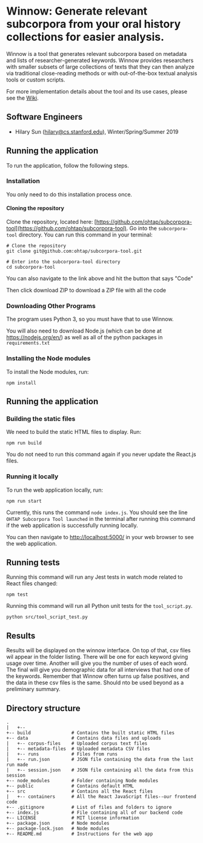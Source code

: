 # Winnow: Generate relevant subcorpora from your oral history collections for easier analysis.

Winnow is a tool that generates relevant subcorpora based on metadata and lists of researcher-generated keywords. Winnow provides researchers with smaller subsets of large collections of texts that they can then analyze via traditional close-reading methods or with out-of-the-box textual analysis tools or custom scripts.

For more implementation details about the tool and its use cases, please see the [Wiki](https://github.com/ohtap/subcorpora-tool/wiki).

## Software Engineers

* Hilary Sun (hilary@cs.stanford.edu), Winter/Spring/Summer 2019

## Running the application

To run the application, follow the following steps.

### Installation

You only need to do this installation process once.

#### Cloning the repository

Clone the repository, located here: [https://github.com/ohtap/subcorpora-tool](https://github.com/ohtap/subcorpora-tool).  Go into the `subcorpora-tool` directory. You can run this command in your terminal:

```
# Clone the repository
git clone git@github.com:ohtap/subcorpora-tool.git

# Enter into the subcorpora-tool directory
cd subcorpora-tool
```
You can also navigate to the link above and hit the button that says "Code"

Then click download ZIP to download a ZIP file with all the code

### Downloading Other Programs
The program uses Python 3, so you must have that to use Winnow. 

You will also need to download Node.js (which can be done at https://nodejs.org/en/) as well as all of the python packages in ```requirements.txt```

### Installing the Node modules

To install the Node modules, run:

```
npm install
```

## Running the application

### Building the static files

We need to build the static HTML files to display. Run:

```
npm run build
```

You do not need to run this command again if you never update the React.js files.

### Running it locally

To run the web application locally, run:

```
npm run start
```

Currently, this runs the command ```node index.js```. You should see the line `OHTAP Subcorpora Tool launched` in the terminal after running this command if the web application is successfully running locally.

You can then navigate to [http://localhost:5000/](http://localhost:5000/) in your web browser to see the web application.

## Running tests

Running this command will run any Jest tests in watch mode related to React files changed:

```
npm test
```

Running this command will run all Python unit tests for the `tool_script.py`.

```
python src/tool_script_test.py
```

## Results

Results will be displayed on the winnow interface. On top of that, csv files wil appear in the folder listing. There will be one for each keyword giving usage over time. Another will give you the number of uses of each word. The final will give you demographic data for all interviews that had one of the keywords. Remember that Winnow often turns up false positives, and the data in these csv files is the same. Should nto be used beyond as a preliminary summary. 

## Directory structure
```
.
|	+--
+-- build				# Contains the built static HTML files
+-- data 				# Contains data files and uploads
|	+-- corpus-files	# Uploaded corpus text files
|	+-- metadata-files	# Uploaded metadata CSV files
|	+-- runs			# Files from runs
|	+-- run.json 		# JSON file containing the data from the last run made
|	+-- session.json 	# JSON file containing all the data from this session
+-- node_modules		# Folder containing Node modules
+-- public				# Contains default HTML
+-- src 				# Contains all the React files
|	+-- containers		# All the React JavaScript files--our frontend code
+-- .gitignore			# List of files and folders to ignore
+-- index.js 			# File containing all of our backend code
+-- LICENSE				# MIT license information
+-- package.json 		# Node modules
+-- package-lock.json 	# Node modules
+-- README.md 			# Instructions for the web app
```
